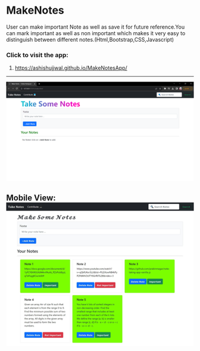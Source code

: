 # MakeNotes
User can make important Note as well as save it for future reference.You can mark important as well as non important which makes it very easy to distinguish between different notes.(Html,Bootstrap,CSS,Javascript) 
### Click to visit the app: 
1. https://ashishujjwal.github.io/MakeNotesApp/

---

![test image size](https://github.com/AshishUjjwal/MakeNotesApp/blob/main/Demo.png)

Mobile View:
![screenshot](https://github.com/AshishUjjwal/MakeNotesApp/blob/main/capture.jpeg)
---

